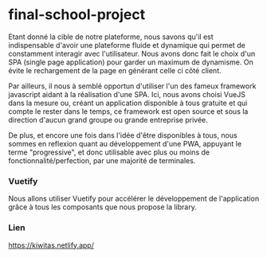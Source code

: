 # final-school-project

Etant donné la cible de notre plateforme, nous savons qu'il est indispensable d'avoir une plateforme fluide et dynamique qui permet de constamment interagir avec l'utilisateur. Nous avons donc fait le choix d'un SPA (single page application) pour garder un maximum de dynamisme. On évite le rechargement de la page en générant celle ci côté client.

Par ailleurs, il nous à semblé opportun d'utiliser l'un des fameux framework javascript aidant à la réalisation d'une SPA. Ici, nous avons choisi VueJS dans la mesure ou, créant un application disponible à tous gratuite et qui compte le rester dans le temps, ce framework est open source et sous la direction d'aucun grand groupe ou grande entreprise privée.    

De plus, et encore une fois dans l'idée d'être disponibles à tous, nous sommes en reflexion quant au développement d'une PWA, appuyant le terme "progressive", et donc utilisable avec plus ou moins de fonctionnalité/perfection, par une majorité de terminales.

### Vuetify

Nous allons utiliser Vuetify pour accélérer le développement de l'application grâce à tous les composants que nous propose la library.

### Lien

https://kiwitas.netlify.app/
